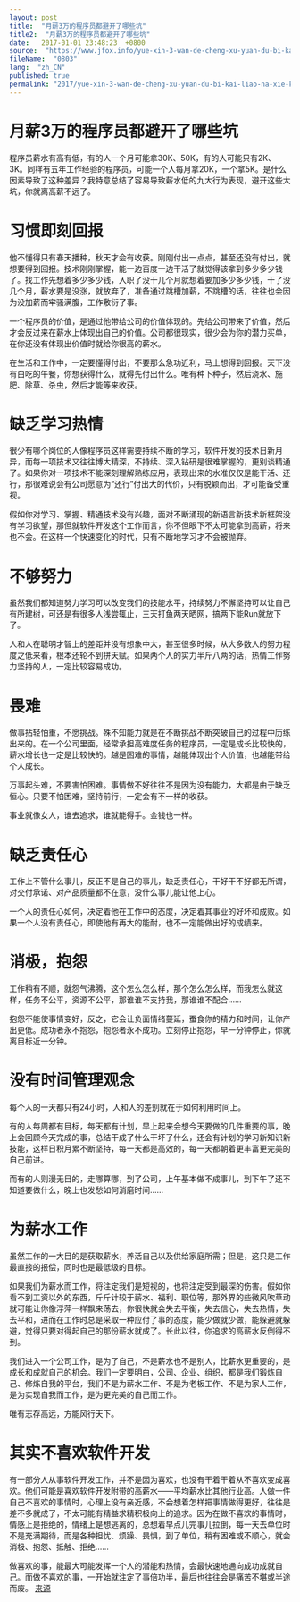 ```yaml
---
layout: post
title:  "月薪3万的程序员都避开了哪些坑"
title2:  "月薪3万的程序员都避开了哪些坑"
date:   2017-01-01 23:48:23  +0800
source:  "https://www.jfox.info/yue-xin-3-wan-de-cheng-xu-yuan-du-bi-kai-liao-na-xie-kang.html"
fileName:  "0803"
lang:  "zh_CN"
published: true
permalink: "2017/yue-xin-3-wan-de-cheng-xu-yuan-du-bi-kai-liao-na-xie-kang.html"
---
```


# 月薪3万的程序员都避开了哪些坑 



程序员薪水有高有低，有的人一个月可能拿30K、50K，有的人可能只有2K、3K。同样有五年工作经验的程序员，可能一个人每月拿20K，一个拿5K。是什么因素导致了这种差异？我特意总结了容易导致薪水低的九大行为表现，避开这些大坑，你就离高薪不远了。

# 习惯即刻回报

他不懂得只有春天播种，秋天才会有收获。刚刚付出一点点，甚至还没有付出，就想要得到回报。技术刚刚掌握，能一边百度一边干活了就觉得该拿到多少多少钱了。找工作先想着多少多少钱，入职了没干几个月就想着要加多少多少钱，干了没几个月，薪水要是没涨，就放弃了，准备通过跳槽加薪，不跳槽的话，往往也会因为没加薪而牢骚满腹，工作敷衍了事。

一个程序员的价值，是通过他带给公司的价值体现的。先给公司带来了价值，然后才会反过来在薪水上体现出自己的价值。公司都很现实，很少会为你的潜力买单，在你还没有体现出价值时就给你很高的薪水。

在生活和工作中，一定要懂得付出，不要那么急功近利，马上想得到回报。天下没有白吃的午餐，你想获得什么，就得先付出什么。唯有种下种子，然后浇水、施肥、除草、杀虫，然后才能等来收获。

# 缺乏学习热情

很少有哪个岗位的人像程序员这样需要持续不断的学习，软件开发的技术日新月异，而每一项技术又往往博大精深，不持续、深入钻研是很难掌握的，更别谈精通了。如果你对一项技术不能深刻理解熟练应用，表现出来的水准仅仅是能干活、还行，那很难说会有公司愿意为“还行”付出大的代价，只有脱颖而出，才可能备受重视。

假如你对学习、掌握、精通技术没有兴趣，面对不断涌现的新语言新技术新框架没有学习欲望，那但就软件开发这个工作而言，你不但眼下不太可能拿到高薪，将来也不会。在这样一个快速变化的时代，只有不断地学习才不会被抛弃。

# 不够努力

虽然我们都知道努力学习可以改变我们的技能水平，持续努力不懈坚持可以让自己有所建树，可还是有很多人浅尝辄止，三天打鱼两天晒网，搞两下能Run就放下了。

人和人在聪明才智上的差距并没有想象中大，甚至很多时候，从大多数人的努力程度之低来看，根本还轮不到拼天赋。如果两个人的实力半斤八两的话，热情工作努力坚持的人，一定比较容易成功。

# 畏难

做事拈轻怕重，不愿挑战。殊不知能力就是在不断挑战不断突破自己的过程中历练出来的。在一个公司里面，经常承担高难度任务的程序员，一定是成长比较快的，薪水增长也一定是比较快的。越是困难的事情，越能体现出个人价值，也越能带给个人成长。

万事起头难，不要害怕困难。事情做不好往往不是因为没有能力，大都是由于缺乏恒心。只要不怕困难，坚持前行，一定会有不一样的收获。

事业就像女人，谁去追求，谁就能得手。金钱也一样。

# 缺乏责任心

工作上不管什么事儿，反正不是自己的事儿，缺乏责任心，干好干不好都无所谓，对交付承诺、对产品质量都不在意，没什么事儿能让他上心。

一个人的责任心如何，决定着他在工作中的态度，决定着其事业的好坏和成败。如果一个人没有责任心，即使他有再大的能耐，也不一定能做出好的成绩来。

# 消极，抱怨

工作稍有不顺，就怨气沸腾，这个怎么怎么样，那个怎么怎么样，而我怎么就这样，任务不公平，资源不公平，那谁谁不支持我，那谁谁不配合……

抱怨不能使事情变好，反之，它会让负面情绪蔓延，蚕食你的精力和时间，让你产出更低。成功者永不抱怨，抱怨者永不成功。立刻停止抱怨，早一分钟停止，你就离目标近一分钟。

# 没有时间管理观念

每个人的一天都只有24小时，人和人的差别就在于如何利用时间上。

有的人每周都有目标，每天都有计划，早上起来会想今天要做的几件重要的事，晚上会回顾今天完成的事，总结干成了什么干坏了什么，还会有计划的学习新知识新技能，这样日积月累不断坚持，每一天都是高效的，每一天都朝着更丰富更完美的自己前进。

而有的人则漫无目的，走哪算哪，到了公司，上午基本做不成事儿，到下午了还不知道要做什么，晚上也发愁如何消磨时间……

# 为薪水工作

虽然工作的一大目的是获取薪水，养活自己以及供给家庭所需；但是，这只是工作最直接的报偿，同时也是最低级的目标。

如果我们为薪水而工作，将注定我们是短视的，也将注定受到最深的伤害。假如你看不到工资以外的东西，斤斤计较于薪水、福利、职位等，那外界的些微风吹草动就可能让你像浮萍一样飘来荡去，你很快就会失去平衡，失去信心，失去热情，失去平和，进而在工作时总是采取一种应付了事的态度，能少做就少做，能躲避就躲避，觉得只要对得起自己的那份薪水就成了。长此以往，你追求的高薪水反倒得不到。

我们进入一个公司工作，是为了自己，不是薪水也不是别人，比薪水更重要的，是成长和成就自己的机会。我们一定要明白，公司、企业、组织，都是我们锻炼自己、修炼自我的平台，我们不是为薪水工作、不是为老板工作、不是为家人工作，是为实现自我而工作，是为更完美的自己而工作。

唯有志存高远，方能风行天下。

# 其实不喜欢软件开发

有一部分人从事软件开发工作，并不是因为喜欢，也没有干着干着从不喜欢变成喜欢。他们可能是喜欢软件开发附带的高薪水——平均薪水比其他行业高。人做一件自己不喜欢的事情时，心理上没有亲近感，不会想着怎样把事情做得更好，往往是差不多就成了，不太可能有精益求精积极向上的追求。因为在做不喜欢的事情时，情感上是拒绝的，情绪上是想逃离的，总想着早点儿完事儿拉倒，每一天去单位时不是充满期待，而是各种担忧、烦躁、畏惧，到了单位，稍有困难或不顺心，就会消极、抱怨、抵触、拒绝……

做喜欢的事，能最大可能发挥一个人的潜能和热情，会最快速地通向成功成就自己。而做不喜欢的事，一开始就注定了事倍功半，最后也往往会是痛苦不堪或半途而废。
[来源](http://blog.csdn.net/foruok/article/details/49245349)
